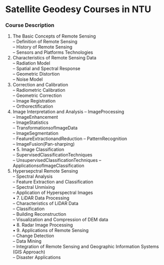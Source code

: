 # Satellite Geodesy Courses in NTU


### Course Description
1. The Basic Concepts of Remote Sensing  
– Definition of Remote Sensing  
– History of Remote Sensing  
– Sensors and Platforms Technologies  
2. Characteristics of Remote Sensing Data  
– Radiation Model  
– Spatial and Spectral Response  
– Geometric Distortion  
– Noise Model  
3. Correction and Calibration  
– Radiometric Calibration  
– Geometric Correction  
– Image Registration  
– Orthorectification  
4. Image Interpretation and Analysis – ImageProcessing  
– ImageEnhancement  
– ImageStatistics  
– TransformationsofImageData  
– ImageSegmentation  
– FeatureExtractionandReduction – PatternRecognition  
– ImageFusion(Pan-sharping)  
• 5. Image Classification  
– SupervisedClassificationTechniques  
– UnsupervisedClassificationTechniques – ApplicationsofImageClassification  
 6. Hypersepctral Remote Sensing  
– Spectral Analysis  
– Feature Extraction and Classification  
– Spectral Unmixing  
– Application of Hyperspectral Images  
• 7. LiDAR Data Processing  
– Characteristics of LiDAR Data  
– Classification  
– Building Reconstruction  
– Visualization and Compression of DEM data  
• 8. Radar Image Processing  
• 9. Applications of Remote Sensing  
– Change Detection  
– Data Mining  
– Integration of Remote Sensing and Geographic Information Systems (GIS Approach)  
– Disaster Applications  
